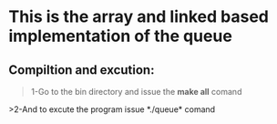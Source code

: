 
# This is the array and linked based implementation of the queue

## Compiltion and excution:

>1-Go to the bin directory and issue the **make all** comand

<!--   --!>

>2-And to excute the program issue *./queue* comand
<!--   --!>
